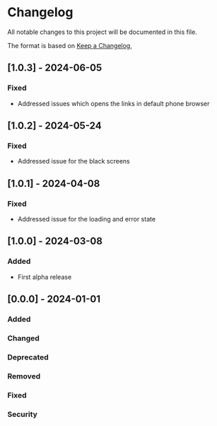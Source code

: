 # Changelog

All notable changes to this project will be documented in this file.

The format is based on [Keep a Changelog](https://keepachangelog.com/en/1.1.0/),


## [1.0.3] - 2024-06-05

### Fixed

- Addressed issues which opens the links in default phone browser


## [1.0.2] - 2024-05-24

### Fixed

- Addressed issue for the black screens


## [1.0.1] - 2024-04-08

### Fixed

- Addressed issue for the loading and error state


## [1.0.0] - 2024-03-08


### Added

- First alpha release

## [0.0.0] - 2024-01-01

### Added
### Changed
### Deprecated
### Removed
### Fixed
### Security